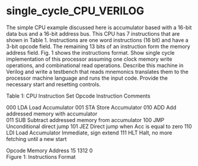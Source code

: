 single_cycle_CPU_VERILOG
========================

The simple CPU example discussed here is accumulator based with a 16-bit data bus and a 16-bit address bus. This CPU has 7 instructions that are shown in Table 1. Instructions are one word instructions (16 bit) and have a 3-bit opcode field. The remaining 13 bits of an instruction form the memory address field. Fig. 1 shows the instructions format. Show single cycle implementation of this processor assuming one clock memory write operations, and combinational read operations. Describe this machine in Verilog and write a testbench that reads mnemonics translates them to the processor machine language and runs the input code. Provide the necessary start and resetting controls. 




Table 1: CPU Instruction Set
  Opcode	Instruction	Comments
  
  000	LDA	Load Accumulator
  001	STA	Store Accumulator
  010	ADD	Add addressed memory with accumulator  
  011	SUB	Subtract addressed memory from accumulator
  100	JMP	Unconditional direct jump
  101	JEZ	Direct jump when Acc is equal to zero
  110	LDI	Load Accumulator Immediate, sign extend
  111	HLT	Halt, no more fetching until a new start



Opcode	Memory Address
			15        1312       			0                
Figure 1: Instructions Format

